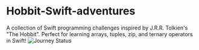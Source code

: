 # Hobbit-Swift-adventures
A collection of Swift programming challenges inspired by J.R.R. Tolkien's "The Hobbit". Perfect for learning arrays, tuples, zip, and ternary operators in Swift!
![Journey Status](https://img.shields.io/badge/Journey-There%20and%20Back%20Again-green)

